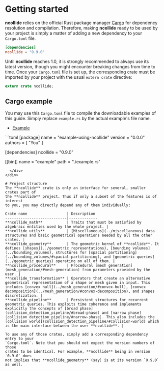 # Getting started
**ncollide** relies on the official Rust package manager
[Cargo](http://crates.io) for dependency resolution and compilation. Therefore,
making **ncollide** ready to be used by your project is simply a matter of
adding a new dependency to your `Cargo.toml` file.
```toml
[dependencies]
ncollide = "0.9.0"
```

Until **ncollide** reaches 1.0, it is strongly recommended to always use its
latest version, though you might encounter breaking changes from time to time.
Once your `Cargo.toml` file is set up, the corresponding crate must be imported
by your project with the usual `extern crate` directive:
```rust
extern crate ncollide;
```

## Cargo example
You may use this `Cargo.toml` file to compile the downloadable examples of this
guide. Simply replace `example.rs` by the actual example's file name.

<ul class="nav nav-tabs">
  <li class="active"><a id="tab_nav_link" data-toggle="tab" href="#cargo">Example</a></li>

  <div class="btn-primary" onclick="window.open('https://raw.githubusercontent.com/sebcrozet/ncollide/master/examples/Cargo.toml')"></div>
</ul>

<div class="tab-content" markdown="1">
  <div id="cargo" class="tab-pane in active">
```toml
[package]
name    = "example-using-ncollide"
version = "0.0.0"
authors = [ "You" ]

[dependencies]
ncollide = "0.9.0"

[[bin]]
name = "example"
path = "./example.rs"
```
  </div>
</div>

# Project structure
The **ncollide** crate is only an interface for several, smaller crates part of
the **ncollide** project. Thus if only a subset of the features is of interest
to you, you may directly depend any of them individually:

Crate name                  | Description
----------------------------|-------------
**ncollide_math**           | Traits that must be satisfied by algebraic entities used by the whole project. |
**ncollide_utils**          | [Miscellaneous](../miscellaneous) data structures and basic geometrical operations needed by all the other crates. |
**ncollide_geometry**       | The geometric kernel of **ncollide**. It defines [shapes](../geometric_representations), [bounding volumes](../bounding_volumes), structures for [spacial partitioning](../bounding_volumes/#spacial-partitioning), and [geometric queries](../geometric_queries) operating on all of them. |
**ncollide_procedural**     | Procedural [mesh generation](mesh_generation/#mesh-generation) from parameters provided by the user. |
**ncollide_transformation** | Operators that create an alternative geometrical representation of a shape or mesh given in input. This includes [convex hull](../mesh_generation/#convex-hull), [convex decomposition](../mesh_generation/#convex-decomposition), and shapes discretization. |
**ncollide_pipeline**       | Persistent structures for recurrent geometric queries. This exploits time coherence and implements explicitly the concepts of [broad phase](collision_detection_pipeline/#broad-phase) and [narrow phase](collision_detection_pipeline/#narrow-phase). This also includes the [collision world](collision_detection_pipeline/#collision-world) which is the main interface between the user **ncollide**. |

To use any of those crates, simply add a corresponding dependency entry to your
`Cargo.toml`. Note that you should not expect the version numbers of those
crates to be identical. For example, **ncollide** being in version `0.9.0` does
not implies that **ncollide_geometry** (say) is at its version `0.9.0` as well.
